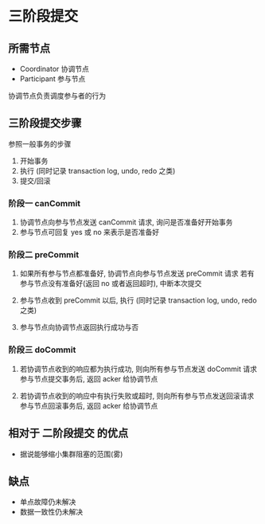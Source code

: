# 三阶段提交

## 所需节点

- Coordinator   协调节点
- Participant   参与节点

协调节点负责调度参与者的行为


## 三阶段提交步骤

参照一般事务的步骤

1. 开始事务
2. 执行 (同时记录 transaction log, undo, redo 之类)
3. 提交/回滚

### 阶段一 canCommit

1. 协调节点向参与节点发送 canCommit 请求, 询问是否准备好开始事务
2. 参与节点可回复 yes 或 no 来表示是否准备好

### 阶段二 preCommit

1. 如果所有参与节点都准备好, 协调节点向参与节点发送 preCommit 请求
    若有参与节点没有准备好(返回 no 或者返回超时), 中断本次提交

2. 参与节点收到 preCommit 以后, 执行 (同时记录 transaction log, undo, redo 之类)

3. 参与节点向协调节点返回执行成功与否

### 阶段三 doCommit

1. 若协调节点收到的响应都为执行成功, 则向所有参与节点发送 doCommit 请求
    参与节点提交事务后, 返回 acker 给协调节点
    
2. 若协调节点收到的响应中有执行失败或超时, 则向所有参与节点发送回滚请求
    参与节点回滚事务后, 返回 acker 给协调节点
    

## 相对于 二阶段提交 的优点

- 据说能够缩小集群阻塞的范围(雾)


## 缺点

- 单点故障仍未解决
- 数据一致性仍未解决
